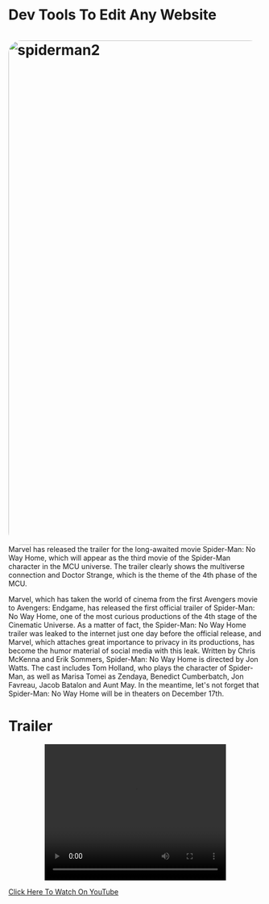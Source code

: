 # Dev Tools To Edit Any Website<br><br><img src="https://cdn.glitch.global/8b6882ba-8f5f-42aa-92fb-9f961d3e6ef3/binary-code-greenjpg.jpg?v=1652278323305" alt="spiderman2" style="float: left; margin-right: 10px; width: 1000px; border-radius: 25px" />

Marvel has released the trailer for the long-awaited movie Spider-Man: No Way Home, which will appear as the third movie of the Spider-Man character in the MCU universe. The trailer clearly shows the multiverse connection and Doctor Strange, which is the theme of the 4th phase of the MCU. 

Marvel, which has taken the world of cinema from the first Avengers movie to Avengers: Endgame, has released the first official trailer of Spider-Man: No Way Home, one of the most curious productions of the 4th stage of the Cinematic Universe. As a matter of fact, the Spider-Man: No Way Home trailer was leaked to the internet just one day before the official release, and Marvel, which attaches great importance to privacy in its productions, has become the humor material of social media with this leak. Written by Chris McKenna and Erik Sommers, Spider-Man: No Way Home is directed by Jon Watts. The cast includes Tom Holland, who plays the character of Spider-Man, as well as Marisa Tomei as Zendaya, Benedict Cumberbatch, Jon Favreau, Jacob Batalon and Aunt May. In the meantime, let's not forget that Spider-Man: No Way Home will be in theaters on December 17th.

# Trailer
<div align="center">
<video width="360" height="270" controls>

  <source src="https://cdn.glitch.com/9de5adc4-a490-40db-b228-5564679d0d47%2Fvideoplayback%20(1).mp4?v=1629905646598" type="video/mp4">

  <source src="movie.ogg" type="video/ogg">

Your browser does not support the video tag. <a href="https://youtu.be/WgU7P6o-GkM">Click here to watch on YouTube</a>

</video>
  
  </div>

[Click Here To Watch On YouTube](https://youtu.be/WgU7P6o-GkM) 